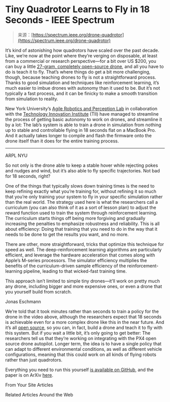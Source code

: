 <!--yml
category: 未分类
date: 2024-05-27 14:43:23
-->

# Tiny Quadrotor Learns to Fly in 18 Seconds - IEEE Spectrum

> 来源：[https://spectrum.ieee.org/drone-quadrotor](https://spectrum.ieee.org/drone-quadrotor)

It’s kind of astonishing how quadrotors have scaled over the past decade. Like, we’re now at the point where they’re verging on disposable, at least from a commercial or research perspective—for a bit over US $200, you can buy a little [27-gram, completely open-source drone](https://www.bitcraze.io/products/crazyflie-2-1/), and all you have to do is teach it to fly. That’s where things do get a bit more challenging, though, because teaching drones to fly is not a straightforward process. Thanks to good simulation and techniques like reinforcement learning, it’s much easier to imbue drones with autonomy than it used to be. But it’s not typically a fast process, and it can be finicky to make a smooth transition from simulation to reality.

New York University’s [Agile Robotics and Perception Lab](https://wp.nyu.edu/arpl/) in collaboration with the [Technology Innovation Institute](https://www.tii.ae/) (TII) have managed to streamline the process of getting basic autonomy to work on drones, and streamline it by a lot: The lab’s system is able to train a drone in simulation from nothing up to stable and controllable flying in 18 seconds flat on a MacBook Pro. And it actually takes longer to compile and flash the firmware onto the drone itself than it does for the entire training process.

* * *

ARPL NYU

So not only is the drone able to keep a stable hover while rejecting pokes and nudges and wind, but it’s also able to fly specific trajectories. Not bad for 18 seconds, right?

One of the things that typically slows down training times is the need to keep refining exactly what you’re training for, without refining it so much that you’re only training your system to fly in your specific simulation rather than the real world. The strategy used here is what the researchers call a curriculum (you can also think of it as a sort of lesson plan) to adjust the reward function used to train the system through reinforcement learning. The curriculum starts things off being more forgiving and gradually increasing the penalties to emphasize robustness and reliability. This is all about efficiency: Doing that training that you need to do in the way that it needs to be done to get the results you want, and no more.

There are other, more straightforward, tricks that optimize this technique for speed as well. The deep-reinforcement learning algorithms are particularly efficient, and leverage the hardware acceleration that comes along with Apple’s M-series processors. The simulator efficiency multiplies the benefits of the curriculum-driven sample efficiency of the reinforcement-learning pipeline, leading to that wicked-fast training time.

This approach isn’t limited to simple tiny drones—it’ll work on pretty much any drone, including bigger and more expensive ones, or even a drone that you yourself build from scratch.

Jonas Eschmann

We’re told that it took minutes rather than seconds to train a policy for the drone in the video above, although the researchers expect that 18 seconds is achievable even for a more complex drone like this in the near future. And it’s all [open source](https://github.com/arplaboratory/learning-to-fly), so you can, in fact, build a drone and teach it to fly with this system. But if you wait a little bit, it’s only going to get better: The researchers tell us that they’re working on integrating with the PX4 open source drone autopilot. Longer term, the idea is to have a single policy that can adapt to different environmental conditions, as well as different vehicle configurations, meaning that this could work on all kinds of flying robots rather than just quadrotors.

Everything you need to run this yourself [is available on GitHub](https://github.com/arplaboratory/learning-to-fly), and the paper is on ArXiv [here](https://arxiv.org/abs/2311.13081).

From Your Site Articles

Related Articles Around the Web